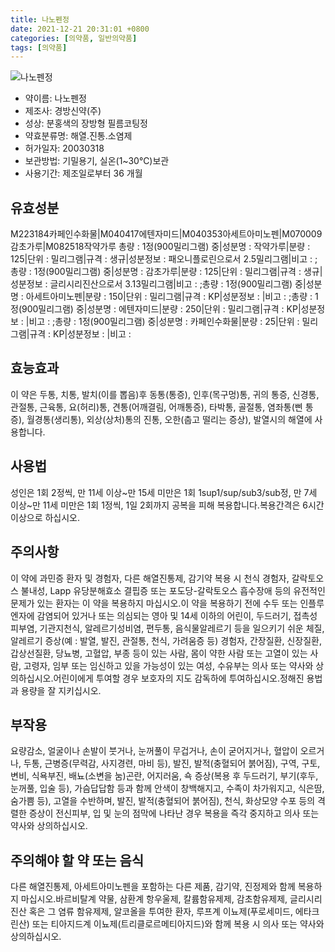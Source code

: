 ```yaml
---
title: 나노펜정
date: 2021-12-21 20:31:01 +0800
categories: [의약품, 일반의약품]
tags: [의약품]
---
```

![나노펜정](https://nedrug.mfds.go.kr/pbp/cmn/itemImageDownload/153676681538100022)

- 약이름: 나노펜정
- 제조사: 경방신약(주)
- 성상: 분홍색의 장방형 필름코팅정
- 약효분류명: 해열.진통.소염제
- 허가일자: 20030318
- 보관방법: 기밀용기, 실온(1~30℃)보관
- 사용기간: 제조일로부터 36 개월
## 유효성분
M223184카페인수화물|M040417에텐자미드|M040353아세트아미노펜|M070009감초가루|M082518작약가루
총량 : 1정(900밀리그램) 중|성분명 : 작약가루|분량 : 125|단위 : 밀리그램|규격 : 생규|성분정보 : 패오니플로린으로서 2.5밀리그램|비고 : ;총량 : 1정(900밀리그램) 중|성분명 : 감초가루|분량 : 125|단위 : 밀리그램|규격 : 생규|성분정보 : 글리시리진산으로서 3.13밀리그램|비고 : ;총량 : 1정(900밀리그램) 중|성분명 : 아세트아미노펜|분량 : 150|단위 : 밀리그램|규격 : KP|성분정보 : |비고 : ;총량 : 1정(900밀리그램) 중|성분명 : 에텐자미드|분량 : 250|단위 : 밀리그램|규격 : KP|성분정보 : |비고 : ;총량 : 1정(900밀리그램) 중|성분명 : 카페인수화물|분량 : 25|단위 : 밀리그램|규격 : KP|성분정보 : |비고 :
## 효능효과
이 약은 두통, 치통, 발치(이를 뽑음)후 동통(통증), 인후(목구멍)통, 귀의 통증, 신경통, 관절통, 근육통, 요(허리)통, 견통(어깨결림, 어깨통증), 타박통, 골절통, 염좌통(삔 통증), 월경통(생리통), 외상(상처)통의 진통, 오한(춥고 떨리는 증상), 발열시의 해열에 사용합니다.
## 사용법
성인은 1회 2정씩, 만 11세 이상~만 15세 미만은 1회 1sup1/sup/sub3/sub정, 만 7세 이상~만 11세 미만은 1회 1정씩, 1일 2회까지 공복을 피해 복용합니다.복용간격은 6시간 이상으로 하십시오.
## 주의사항
이 약에 과민증 환자 및 경험자, 다른 해열진통제, 감기약 복용 시 천식 경험자, 갈락토오스 불내성, Lapp 유당분해효소 결핍증 또는 포도당-갈락토오스 흡수장애 등의 유전적인 문제가 있는 환자는 이 약을 복용하지 마십시오.이 약을 복용하기 전에 수두 또는 인플루엔자에 감염되어 있거나 또는 의심되는 영아 및 14세 이하의 어린이, 두드러기, 접촉성피부염, 기관지천식, 알레르기성비염, 편두통, 음식물알레르기 등을 일으키기 쉬운 체질, 알레르기 증상(예 : 발열, 발진, 관절통, 천식, 가려움증 등) 경험자, 간장질환, 신장질환, 갑상선질환, 당뇨병, 고혈압, 부종 등이 있는 사람, 몸이 약한 사람 또는 고열이 있는 사람, 고령자, 임부 또는 임신하고 있을 가능성이 있는 여성, 수유부는 의사 또는 약사와 상의하십시오.어린이에게 투여할 경우 보호자의 지도 감독하에 투여하십시오.정해진 용법과 용량을 잘 지키십시오.
## 부작용
요량감소, 얼굴이나 손발이 붓거나, 눈꺼풀이 무겁거나, 손이 굳어지거나, 혈압이 오르거나, 두통, 근병증(무력감, 사지경련, 마비 등), 발진, 발적(충혈되어 붉어짐), 구역, 구토, 변비, 식욕부진, 배뇨(소변을 눔)곤란, 어지러움, 쇽 증상(복용 후 두드러기, 부기(후두, 눈꺼풀, 입술 등), 가슴답답함 등과 함께 안색이 창백해지고, 수족이 차가워지고, 식은땀, 숨가쁨 등), 고열을 수반하며, 발진, 발적(충혈되어 붉어짐), 천식, 화상모양 수포 등의 격렬한 증상이 전신피부, 입 및 눈의 점막에 나타난 경우 복용을 즉각 중지하고 의사 또는 약사와 상의하십시오.
## 주의해야 할 약 또는 음식
다른 해열진통제, 아세트아미노펜을 포함하는 다른 제품, 감기약, 진정제와 함께 복용하지 마십시오.바르비탈계 약물, 삼환계 항우울제, 칼륨함유제제, 감초함유제제, 글리시리진산 혹은 그 염류 함유제제, 알코올을 투여한 환자, 루프계 이뇨제(푸로세미드, 에타크린산) 또는 티아지드계 이뇨제(트리클로르메티아지드)와 함께 복용 시 의사 또는 약사와 상의하십시오.

